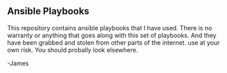 Ansible Playbooks
----------------

This repository contains ansible playbooks that I have used. There is no warranty or anything that goes along with this set of playbooks. And they have been grabbed and stolen from other parts of the internet. use at your own risk. You should probally look elsewhere.

-James
